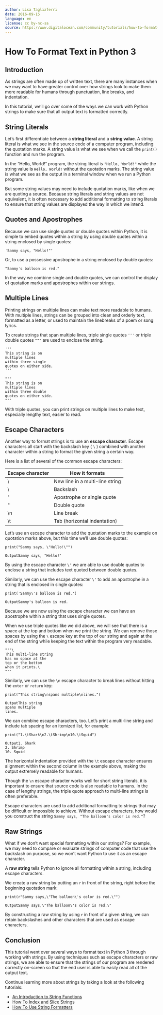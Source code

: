 ```yaml
---
author: Lisa Tagliaferri
date: 2016-09-15
language: en
license: cc by-nc-sa
source: https://www.digitalocean.com/community/tutorials/how-to-format-text-in-python-3
---
```


# How To Format Text in Python 3

## Introduction

As strings are often made up of written text, there are many instances when we may want to have greater control over how strings look to make them more readable for humans through punctuation, line breaks, and indentation.

In this tutorial, we’ll go over some of the ways we can work with Python strings to make sure that all output text is formatted correctly.

## String Literals

Let’s first differentiate between a **string literal** and a **string value**. A string literal is what we see in the source code of a computer program, including the quotation marks. A string value is what we see when we call the `print()` function and run the program.

In the “Hello, World!” program, the string literal is `"Hello, World!"` while the string value is `Hello, World!` without the quotation marks. The string value is what we see as the output in a terminal window when we run a Python program.

But some string values may need to include quotation marks, like when we are quoting a source. Because string literals and string values are not equivalent, it is often necessary to add additional formatting to string literals to ensure that string values are displayed the way in which we intend.

## Quotes and Apostrophes

Because we can use single quotes or double quotes within Python, it is simple to embed quotes within a string by using double quotes within a string enclosed by single quotes:

    'Sammy says, "Hello!"'

Or, to use a possessive apostrophe in a string enclosed by double quotes:

    "Sammy's balloon is red."

In the way we combine single and double quotes, we can control the display of quotation marks and apostrophes within our strings.

## Multiple Lines

Printing strings on multiple lines can make text more readable to humans. With multiple lines, strings can be grouped into clean and orderly text, formatted as a letter, or used to maintain the linebreaks of a poem or song lyrics.

To create strings that span multiple lines, triple single quotes `'''` or triple double quotes `"""` are used to enclose the string.

    '''
    This string is on 
    multiple lines
    within three single 
    quotes on either side.
    '''

    """
    This string is on 
    multiple lines
    within three double 
    quotes on either side.
    """

With triple quotes, you can print strings on multiple lines to make text, especially lengthy text, easier to read.

## Escape Characters

Another way to format strings is to use an **escape character**. Escape characters all start with the backslash key ( `\` ) combined with another character within a string to format the given string a certain way.

Here is a list of several of the common escape characters:

| Escape character | How it formats |
| --- | --- |
| \ | New line in a multi-line string |
| \ | Backslash |
| ' | Apostrophe or single quote |
| " | Double quote |
| \n | Line break |
| \t | Tab (horizontal indentation) |

Let’s use an escape character to add the quotation marks to the example on quotation marks above, but this time we’ll use double quotes:

    print("Sammy says, \"Hello!\"")

    OutputSammy says, "Hello!"

By using the escape character `\"` we are able to use double quotes to enclose a string that includes text quoted between double quotes.

Similarly, we can use the escape character `\'` to add an apostrophe in a string that is enclosed in single quotes:

    print('Sammy\'s balloon is red.')

    OutputSammy's balloon is red.

Because we are now using the escape character we can have an apostrophe within a string that uses single quotes.

When we use triple quotes like we did above, we will see that there is a space at the top and bottom when we print the string. We can remove those spaces by using the `\` escape key at the top of our string and again at the end of the string while keeping the text within the program very readable.

    """\
    This multi-line string
    has no space at the
    top or the bottom
    when it prints.\
    """

Similarly, we can use the `\n` escape character to break lines without hitting the `enter` or `return` key:

    print("This string\nspans multiple\nlines.")

    OutputThis string
    spans multiple
    lines.

We can combine escape characters, too. Let’s print a multi-line string and include tab spacing for an itemized list, for example:

    print("1.\tShark\n2.\tShrimp\n10.\tSquid")

    Output1. Shark
    2. Shrimp
    10. Squid

The horizontal indentation provided with the `\t` escape character ensures alignment within the second column in the example above, making the output extremely readable for humans.

Though the `\n` escape character works well for short string literals, it is important to ensure that source code is also readable to humans. In the case of lengthy strings, the triple quote approach to multi-line strings is often preferable.

Escape characters are used to add additional formatting to strings that may be difficult or impossible to achieve. Without escape characters, how would you construct the string `Sammy says, "The balloon's color is red."`?

## Raw Strings

What if we don’t want special formatting within our strings? For example, we may need to compare or evaluate strings of computer code that use the backslash on purpose, so we won’t want Python to use it as an escape character.

A **raw string** tells Python to ignore all formatting within a string, including escape characters.

We create a raw string by putting an `r` in front of the string, right before the beginning quotation mark:

    print(r"Sammy says,\"The balloon\'s color is red.\"")

    OutputSammy says,\"The balloon\'s color is red.\"

By constructing a raw string by using `r` in front of a given string, we can retain backslashes and other characters that are used as escape characters.

## Conclusion

This tutorial went over several ways to format text in Python 3 through working with strings. By using techniques such as escape characters or raw strings, we are able to ensure that the strings of our program are rendered correctly on-screen so that the end user is able to easily read all of the output text.

Continue learning more about strings by taking a look at the following tutorials:

- [An Introduction to String Functions](an-introduction-to-string-functions-in-python-3)
- [How To Index and Slice Strings](how-to-index-and-slice-strings-in-python-3)
- [How To Use String Formatters](how-to-use-variables-in-python-3)
